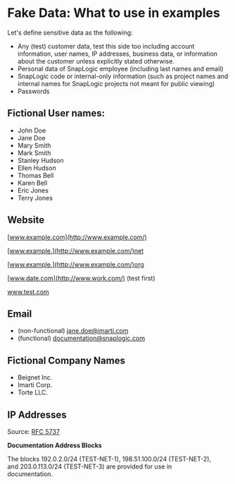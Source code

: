 # Fake Data: What to use in examples

Let's define sensitive data as the following:

* Any \(test\) customer data, test this side too including account information, user names, IP addresses, business data, or information about the customer unless explicitly stated otherwise.
* Personal data of SnapLogic employee \(including last names and email\)
* SnapLogic code or internal-only information \(such as project names and internal names for SnapLogic projects not meant for public viewing\)
* Passwords

## Fictional User names:

* John Doe
* Jane Doe
* Mary Smith
* Mark Smith
* Stanley Hudson
* Ellen Hudson
* Thomas Bell
* Karen Bell
* Eric Jones
* Terry Jones

## Website

[www.example.com](http://www.example.com/)

[www.example.](http://www.example.com/)net

[www.example.](http://www.example.com/)org

[www.date.com](http://www.work.com/) \(test first\)

www.test.com

## Email

* \(non-functional\) jane.doe@imarti.com
* \(functional\) [documentation@snaplogic.com](mailto:documentation@snaplogic.com)

## Fictional Company Names

* Beignet Inc.
* Imarti Corp.
* Torte LLC.

## IP Addresses

Source: [RFC 5737](https://tools.ietf.org/html/rfc5737)

**Documentation Address Blocks**

The blocks 192.0.2.0/24 \(TEST-NET-1\), 198.51.100.0/24 \(TEST-NET-2\),  
and 203.0.113.0/24 \(TEST-NET-3\) are provided for use in  
documentation.

